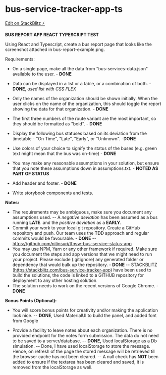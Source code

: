 # bus-service-tracker-app-ts

[Edit on StackBlitz ⚡️](https://github.com/nitinsuri/bus-service-tracker-app-ts)

**BUS REPORT APP REACT TYPESCRIPT TEST**

Using React and Typescript, create a bus report page that looks like the screenshot attached in bus-report-example.png.

Requirements:

- On a single page, make all the data from "bus-services-data.json" available to the user. - **DONE**

- Data can be displayed in a list or a table, or a combination of both. - **DONE**, _used list with CSS FLEX_

- Only the names of the organization should be shown initially. When the user clicks on the name of the organization, this should toggle the report showing the data for that organization. - **DONE**

- The first three numbers of the route variant are the most important, so they should be formatted as "bold". - **DONE**

- Display the following bus statuses based on its deviation from the timetable - "On Time", "Late", "Early", or "Unknown". -**DONE**

- Use colors of your choice to signify the status of the buses (e.g. green text might mean that the bus was on-time) - **DONE**

- You may make any reasonable assumptions in your solution, but ensure that you note these assumptions down in assumptions.txt. - **NOTED AS PART OF STATUS**

- Add header and footer. - **DONE**

- Write storybook components and tests.

**Notes:**

- The requirements may be ambiguous, make sure you document any assumptions used.
  -- A _negative deviation_ has been assumed as a bus running **LATE**. and the _positive deviation_ as a **EARLY**.
- Commit your work to your local git repository. Create a GitHub repository and push. Our team uses the TDD approach and regular commits would be favourable. - **DONE**
  -- https://github.com/nitinsuri/tfnsw-bus-service-status-app
- You may use NPM, Yarn or any other framework if required. Make sure you document the steps and app versions that we might need to run your project. Please exclude (.gitignore) any generated folder or dependency that would bulk up the repository. - **DONE**
  -- STACKBLITZ (https://stackblitz.com/bus-service-tracker-app) have been used to build the solutions, the code is linked to a GITHUB repository for deployment to any other hosting solution.
- The solution needs to work on the recent versions of Google Chrome. - **DONE**

**Bonus Points (Optional):**

- You will score bonus points for creativity and/or making the application look nice.
  -- **DONE**, Used MaterialUI to build the panel, and added font from Google

- Provide a facility to leave notes about each organization. There is no provided endpoint for the notes form submission. The data do not need to be saved to a server/database.
  -- **DONE,** Used localStorage as a Db simulation.
  -- Done, I have used localStorage to store the message. Hence, on refresh of the page the stored message will be retrieved till the browser cache has not been cleared.
  -- A null check has **NOT** been added to ensure if the textarea has been cleared and saved, it is removed from the localStorage as well.
